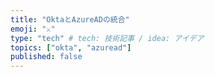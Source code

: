 ```yaml
---
title: "OktaとAzureADの統合"
emoji: "⚔️"
type: "tech" # tech: 技術記事 / idea: アイデア
topics: ["okta", "azuread"]
published: false
---
```

